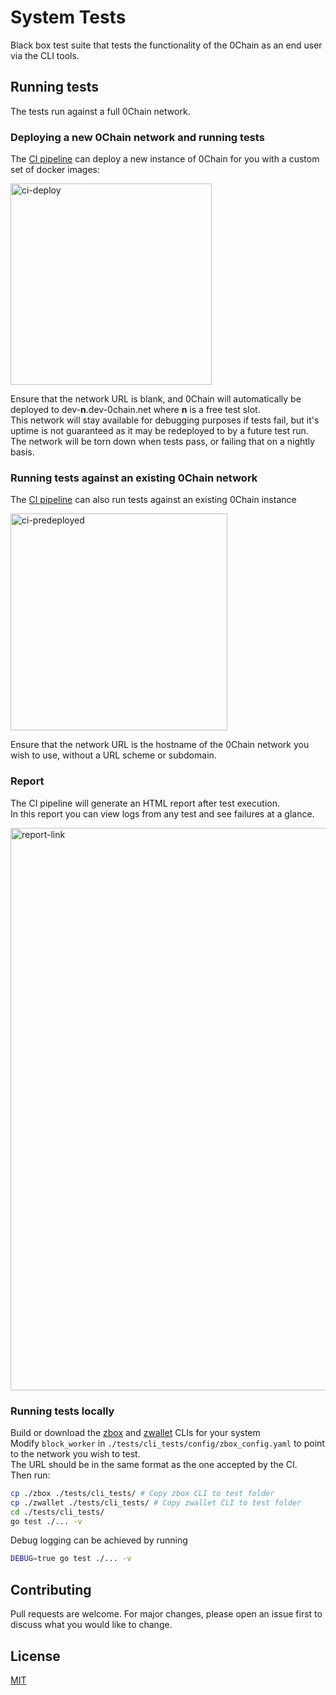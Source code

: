 # System Tests

Black box test suite that tests the functionality of the 0Chain as an end user via the CLI tools.

## Running tests

The tests run against a full 0Chain network.

### Deploying a new 0Chain network and running tests

The [CI pipeline](https://github.com/0chain/system_test/actions/workflows/ci.yml) can deploy a new instance of 0Chain for you with a custom set of docker images:    

<img width="322" alt="ci-deploy" src="https://user-images.githubusercontent.com/18306778/136713487-db7ef096-cb11-4a33-9b29-302ffb5470df.png">  

Ensure that the network URL is blank, and 0Chain will automatically be deployed to dev-**n**.dev-0chain.net where **n** is a free test slot.  
This network will stay available for debugging purposes if tests fail, but it's uptime is not guaranteed as it may be redeployed to by a future test run.  
The network will be torn down when tests pass, or failing that on a nightly basis.

### Running tests against an existing 0Chain network

The [CI pipeline](https://github.com/0chain/system_test/actions/workflows/ci.yml) can also run tests against an existing 0Chain instance  

<img width="347" alt="ci-predeployed" src="https://user-images.githubusercontent.com/18306778/136713492-fbeadfb0-51d7-4f59-90a0-34e72e9eafcb.png">  

Ensure that the network URL is the hostname of the 0Chain network you wish to use, without a URL scheme or subdomain.

### Report

The CI pipeline will generate an HTML report after test execution.  
In this report you can view logs from any test and see failures at a glance.

<img width="900" alt="report-link" src="https://user-images.githubusercontent.com/18306778/136713954-911ddb21-64b0-4180-88f7-3724a4d24de8.png">


### Running tests locally
Build or download the [zbox](https://github.com/0chain/zboxcli/tags) and [zwallet](https://github.com/0chain/zwalletcli/tags) CLIs for your system  
Modify ```block_worker``` in ```./tests/cli_tests/config/zbox_config.yaml```
to point to the network you wish to test.   
The URL should be in the same format as the one accepted by the CI.   
Then run:

```bash
cp ./zbox ./tests/cli_tests/ # Copy zbox CLI to test folder
cp ./zwallet ./tests/cli_tests/ # Copy zwallet CLI to test folder
cd ./tests/cli_tests/
go test ./... -v
```
Debug logging can be achieved by running
```bash
DEBUG=true go test ./... -v
```

## Contributing
Pull requests are welcome. For major changes, please open an issue first to discuss what you would like to change.


## License
[MIT](https://choosealicense.com/licenses/mit/)